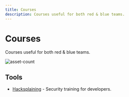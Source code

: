 ```yaml
---
title: Courses
description: Courses useful for both red & blue teams.
---
```


# Courses

Courses useful for both red & blue teams.

![asset-count](https://img.shields.io/badge/Tools%20%26%20Resources%20Available-1-757575?style=for-the-badge)

## Tools

* [Hacksplaining](https://www.hacksplaining.com/) - Security training for developers.
